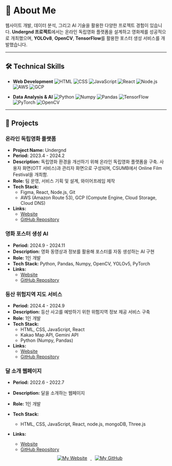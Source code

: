 # 👋 About Me

웹사이트 개발, 데이터 분석, 그리고 AI 기술을 활용한 다양한 프로젝트 경험이 있습니다. **Undergnd 프로젝트**에서는 온라인 독립영화 플랫폼을 설계하고 영화제를 성공적으로 개최했으며, **YOLOv8**, **OpenCV**, **TensorFlow**를 활용한 포스터 생성 서비스를 개발했습니다.

---

## 🛠 Technical Skills

- **Web Development**
  ![HTML](https://img.shields.io/badge/-HTML-E34F26?style=flat-square&logo=html5&logoColor=white)
  ![CSS](https://img.shields.io/badge/-CSS-1572B6?style=flat-square&logo=css3&logoColor=white)
  ![JavaScript](https://img.shields.io/badge/-JavaScript-F7DF1E?style=flat-square&logo=javascript&logoColor=black)
  ![React](https://img.shields.io/badge/-React-61DAFB?style=flat-square&logo=react&logoColor=black)
  ![Node.js](https://img.shields.io/badge/-Node.js-339933?style=flat-square&logo=node.js&logoColor=white)
  ![AWS](https://img.shields.io/badge/-AWS-232F3E?style=flat-square&logo=amazon-aws&logoColor=white)
  ![GCP](https://img.shields.io/badge/-GCP-4285F4?style=flat-square&logo=google-cloud&logoColor=white)

- **Data Analysis & AI**
  ![Python](https://img.shields.io/badge/-Python-3776AB?style=flat-square&logo=python&logoColor=white)
  ![Numpy](https://img.shields.io/badge/-Numpy-013243?style=flat-square&logo=numpy&logoColor=white)
  ![Pandas](https://img.shields.io/badge/-Pandas-150458?style=flat-square&logo=pandas&logoColor=white)
  ![TensorFlow](https://img.shields.io/badge/-TensorFlow-FF6F00?style=flat-square&logo=tensorflow&logoColor=white)
  ![PyTorch](https://img.shields.io/badge/-PyTorch-EE4C2C?style=flat-square&logo=pytorch&logoColor=white)
  ![OpenCV](https://img.shields.io/badge/-OpenCV-5C3EE8?style=flat-square&logo=opencv&logoColor=white)

---

## 📂 Projects

### 온라인 독립영화 플랫폼
- **Project Name:** Undergnd
- **Period:** 2023.4 - 2024.2
- **Description:** 독립영화 환경을 개선하기 위해 온라인 독립영화 플랫폼을 구축. 사용자 화면(OTT 서비스)과 관리자 화면으로 구성되며, CSUMB에서 Online Film Festival을 개최함.
- **Role:** 팀 운영, 서비스 기획 및 설계, 와이어프레임 제작
- **Tech Stack:**
  - Figma, React, Node.js, Git
  - AWS (Amazon Route 53), GCP (Compute Engine, Cloud Storage, Cloud DNS)
- **Links:**
  - [Website](#)
  - [GitHub Repository](https://github.com/moonjiuk/undergnd)

### 영화 포스터 생성 AI
- **Period:** 2024.9 - 2024.11
- **Description:** 영화 동영상과 정보를 활용해 포스터를 자동 생성하는 AI 구현
- **Role:** 1인 개발
- **Tech Stack:** Python, Pandas, Numpy, OpenCV, YOLOv5, PyTorch
- **Links:**
  - [Website](#)
  - [GitHub Repository](https://github.com/moonjiuk/poster-ai)

### 등산 위험지역 지도 서비스
- **Period:** 2024.4 - 2024.9
- **Description:** 등산 사고를 예방하기 위한 위험지역 정보 제공 서비스 구축
- **Role:** 1인 개발
- **Tech Stack:**
  - HTML, CSS, JavaScript, React
  - Kakao Map API, Gemini API
  - Python (Numpy, Pandas)
- **Links:**
  - [Website](https://moonjiuk.github.io/safehikingtour/)
  - [GitHub Repository](https://github.com/moonjiuk/safehikingtour)

 ### 달 소개 웹페이지
- **Period:** 2022.6 - 2022.7
- **Description:** 달을 소개하는 웹페이지
- **Role:** 1인 개발
- **Tech Stack:**
  - HTML, CSS, JavaScript, React, node.js, mongoDB, Three.js
- **Links:**
  - [Website](#)
  - [GitHub Repository](https://github.com/moonjiuk/aboutmoon)
 
  <div align="center">
  <a href="https://moonjiuk.github.io/safehikingtour/" target="_blank">
    <img src="https://via.placeholder.com/300x150.png?text=My+Website" alt="My Website" style="margin: 10px;"/>
  </a>
  <a href="https://github.com/moonjiuk/safehikingtour" target="_blank">
    <img src="https://via.placeholder.com/300x150.png?text=My+GitHub" alt="My GitHub" style="margin: 10px;"/>
  </a>
</div>
